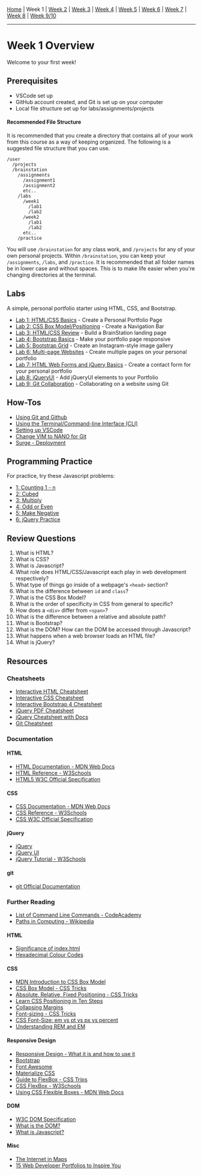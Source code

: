 [Home](/README.MD) | Week 1 | [Week 2](../week-02/ReadMe.md) | [Week 3](../week-03/ReadMe.md) | [Week 4](../week-04/ReadMe.md) | [Week 5](../week-05/ReadMe.md) | [Week 6](../week-06/ReadMe.md) | [Week 7](../week-07/ReadMe.md) | [Week 8](../week-08/ReadMe.md) | [Week 9/10](../week-09_10/ReadMe.md)

---

# Week 1 Overview

Welcome to your first week!

## Prerequisites
- VSCode set up
- GitHub account created, and Git is set up on your computer
- Local file structure set up for labs/assignments/projects

#### Recommended File Structure

It is recommended that you create a directory that contains all of your work from this course as a way of keeping organized. The following is a suggested file structure that you can use.

```
/user
  /projects
  /brainstation
    /assignments
      /assignment1
      /assignment2
      etc..
    /labs
      /week1
        /lab1
        /lab2
      /week2
        /lab1
        /lab2
      etc..
    /practice
```
You will use `/brainstation` for any class work, and `/projects` for any of your own personal projects.
Within `/brainstation`, you can keep your `/assignments`, `/labs`, and `/practice`.
It is recommended that all folder names be in lower case and without spaces. This is to make life easier when you're changing directories at the terminal.

## Labs
A simple, personal portfolio starter using HTML, CSS, and Bootstrap.

- [Lab 1: HTML/CSS Basics](./labs/lab-01.md) - Create a Personal Portfolio Page
- [Lab 2: CSS Box Model/Positioning](./labs/lab-02.md) - Create a Navigation Bar
- [Lab 3: HTML/CSS Review](./labs/lab-03.md) - Build a BrainStation landing page
- [Lab 4: Bootstrap Basics](./labs/lab-04.md) - Make your portfolio page responsive
- [Lab 5: Bootstrap Grid](./labs/lab-05.md) - Create an Instagram-style image gallery
- [Lab 6: Multi-page Websites](./labs/lab-06.md) - Create multiple pages on your personal portfolio
- [Lab 7: HTML Web Forms and jQuery Basics](./labs/lab-07.md) - Create a contact form for your personal portfolio
- [Lab 8: jQueryUI](./labs/lab-08.md) - Add jQueryUI elements to your Portfolio
- [Lab 9: Git Collaboration](./labs/lab-09.md) - Collaborating on a website using Git

## How-Tos
- [Using Git and Github](./how-to/github.md)
- [Using the Terminal/Command-line Interface (CLI)](./how-to/cli.md)
- [Setting up VSCode](./how-to/vscode.md)
- [Change VIM to NANO for Git](./how-to/nano.md)
- [Surge - Deployment](./how-to/surge.md)

## Programming Practice

For practice, try these Javascript problems:

- [1: Counting 1 - n](./practice.md#1-countingjs)
- [2: Cubed](./practice.md#2-cubedjs)
- [3: Multiply](./practice.md#3-multiplyjs)
- [4: Odd or Even](./practice.md#4-oddorevenjs)
- [5: Make Negative](./practice.md#5-makenegativejs)
- [6: jQuery Practice](./practice.md#6-jquery-practice)

## Review Questions

1. What is HTML?
2. What is CSS?
3. What is Javascript?
4. What role does HTML/CSS/Javascript each play in web development respectively?
5. What type of things go inside of a webpage's `<head>` section?
6. What is the difference between `id` and `class`?
7. What is the CSS Box Model?
8. What is the order of specificity in CSS from general to specific?
9. How does a `<div>` differ from `<span>`?
10. What is the difference between a relative and absolute path?
11. What is Bootstrap?
12. What is the DOM? How can the DOM be accessed through Javascript?
13. What happens when a web browser loads an HTML file?
14. What is jQuery?

## Resources

### Cheatsheets
- [Interactive HTML Cheatsheet](http://htmlcheatsheet.com/)
- [Interactive CSS Cheatsheet](http://htmlcheatsheet.com/css/)
- [Interactive Bootstrap 4 Cheatsheet](https://hackerthemes.com/bootstrap-cheatsheet/)
- [jQuery PDF Cheatsheet](http://overapi.com/static/cs/jQuery-1.5-Visual-Cheat-Sheet.pdf)
- [jQuery Cheatsheet with Docs](https://oscarotero.com/jquery/)
- [Git Cheatsheet](https://zeroturnaround.com/wp-content/uploads/2016/02/Git-Cheat-Sheet-pdf-v2.png)

### Documentation

#### HTML
- [HTML Documentation - MDN Web Docs](https://developer.mozilla.org/en-US/docs/Web/HTML)
- [HTML Reference - W3Schools](https://www.w3schools.com/html/html_basic.asp)
- [HTML5 W3C Official Specification](https://www.w3.org/TR/html5/)

#### CSS
- [CSS Documentation - MDN Web Docs](https://developer.mozilla.org/en-US/docs/Web/CSS)
- [CSS Reference - W3Schools](https://www.w3schools.com/css/css_intro.asp)
- [CSS W3C Official Specification](https://www.w3.org/Style/CSS/Overview.en.html)

#### jQuery
- [jQuery](https://jquery.com/)
- [jQuery UI](http://jqueryui.com/)
- [jQuery Tutorial - W3Schools](https://www.w3schools.com/jquery/)

#### git
- [git Official Documentation](https://git-scm.com/doc)

### Further Reading
- [List of Command Line Commands - CodeAcademy](https://www.codecademy.com/articles/command-line-commands)
- [Paths in Computing - Wikipedia](https://en.wikipedia.org/wiki/Path_(computing))

#### HTML
- [Significance of index.html](https://www.thoughtco.com/index-html-page-3466505)
- [Hexadecimal Colour Codes](https://www.w3schools.com/colors/colors_picker.asp)

#### CSS
- [MDN Introduction to CSS Box Model](https://developer.mozilla.org/en-US/docs/Web/CSS/CSS_Box_Model/Introduction_to_the_CSS_box_model)
- [CSS Box Model - CSS Tricks](https://css-tricks.com/the-css-box-model/)
- [Absolute, Relative, Fixed Positioning - CSS Tricks](https://css-tricks.com/absolute-relative-fixed-positioining-how-do-they-differ/)
- [Learn CSS Positioning in Ten Steps](http://www.barelyfitz.com/screencast/html-training/css/positioning/)
- [Collapsing Margins](https://www.sitepoint.com/collapsing-margins/)
- [Font-sizing - CSS Tricks](https://css-tricks.com/almanac/properties/f/font-size/)
- [CSS Font-Size: em vs pt vs px vs percent](https://kyleschaeffer.com/development/css-font-size-em-vs-px-vs-pt-vs/)
- [Understanding REM and EM](https://www.sitepoint.com/understanding-and-using-rem-units-in-css/)

#### Responsive Design
- [Responsive Design - What it is and how to use it](https://www.smashingmagazine.com/2011/01/guidelines-for-responsive-web-design/)
- [Bootstrap](https://getbootstrap.com/)
- [Font Awesome](http://fontawesome.io/)
- [Materialize CSS](http://materializecss.com/)
- [Guide to FlexBox - CSS Trips](https://css-tricks.com/snippets/css/a-guide-to-flexbox/)
- [CSS FlexBox - W3Schools](https://www.w3schools.com/css/css3_flexbox.asp)
- [Using CSS Flexible Boxes - MDN Web Docs](https://developer.mozilla.org/en-US/docs/Web/CSS/CSS_Flexible_Box_Layout/Using_CSS_flexible_boxes)

#### DOM
- [W3C DOM Specification](https://www.w3.org/DOM/)
- [What is the DOM?](https://css-tricks.com/dom/)
- [What is Javascript?](https://www.thoughtco.com/what-is-javascript-2037921)

#### Misc
- [The Internet in Maps](https://www.vox.com/a/internet-maps)
- [15 Web Developer Portfolios to Inspire You](https://medium.freecodecamp.org/15-web-developer-portfolios-to-inspire-you-137fb1743cae)
